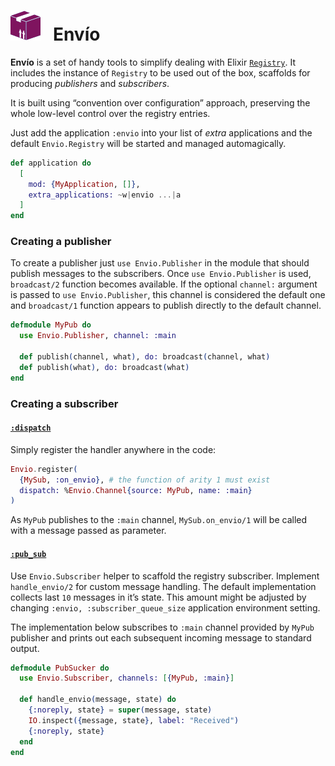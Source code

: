 # ![Envío Logo](https://github.com/am-kantox/envio/blob/master/stuff/logo-48x48.png?raw=true)   Envío

**Envío** is a set of handy tools to simplify dealing with Elixir
[`Registry`](https://hexdocs.pm/elixir/master/Registry.html). It includes
the instance of `Registry` to be used out of the box, scaffolds for
producing _publishers_ and _subscribers_.

It is built using “convention over configuration” approach, preserving the whole
low-level control over the registry entries.

Just add the application `:envio` into your list of _extra_ applications
and the default `Envio.Registry` will be started and managed automagically.

```elixir
def application do
  [
    mod: {MyApplication, []},
    extra_applications: ~w|envio ...|a
  ]
end
```

### Creating a publisher

To create a publisher just `use Envio.Publisher` in the module that should
publish messages to the subscribers. Once `use Envio.Publisher` is used,
`broadcast/2` function becomes available. If the optional `channel:`
argument is passed to `use Envio.Publisher`, this channel is considered
the default one and `broadcast/1` function appears to publish directly
to the default channel.

```elixir
defmodule MyPub do
  use Envio.Publisher, channel: :main

  def publish(channel, what), do: broadcast(channel, what)
  def publish(what), do: broadcast(what)
end
```

### Creating a subscriber

#### [`:dispatch`](https://hexdocs.pm/elixir/master/Registry.html#module-using-as-a-dispatcher)

Simply register the handler anywhere in the code:

```elixir
Envio.register(
  {MySub, :on_envio}, # the function of arity 1 must exist
  dispatch: %Envio.Channel{source: MyPub, name: :main}
)
```

As `MyPub` publishes to the `:main` channel, `MySub.on_envio/1` will
be called with a message passed as parameter.

#### [`:pub_sub`](https://hexdocs.pm/elixir/master/Registry.html#module-using-as-a-pubsub)

Use `Envio.Subscriber` helper to scaffold the registry subscriber. Implement
`handle_envio/2` for custom message handling. The default implementation
collects last `10` messages in it’s state. This amount might be adjusted by
changing `:envio, :subscriber_queue_size` application environment setting.

The implementation below subscribes to `:main` channel provided by `MyPub`
publisher and prints out each subsequent incoming message to standard output.

```elixir
defmodule PubSucker do
  use Envio.Subscriber, channels: [{MyPub, :main}]

  def handle_envio(message, state) do
    {:noreply, state} = super(message, state)
    IO.inspect({message, state}, label: "Received")
    {:noreply, state}
  end
end
```
